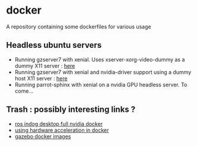 # docker

A repository containing some dockerfiles for various usage



## Headless ubuntu servers

- Running gzserver7 with xenial. Uses xserver-xorg-video-dummy as a dummy X11 server : [here](./headless-gzserver7)
- Running gzserver7 with xenial and nvidia-driver support using a dummy host X11 server : [here](./headless-nvidia-gserver7-host-display)
- Running parrot-sphinx with xenial on a nvidia GPU headless server. To come...



## Trash : possibly interesting links ? 

- [ros indog desktop full nvidia docker](https://github.com/phromo/ros-indigo-desktop-full-nvidia/blob/master/Dockerfile)
- [using hardware acceleration in docker](http://wiki.ros.org/docker/Tutorials/Hardware%20Acceleration#nvidia-docker2)
- [gazebo docker images](https://github.com/osrf/docker_images)
